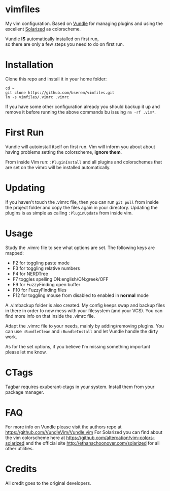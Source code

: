 # vimfiles
My vim configuration. Based on [Vundle](https://github.com/gmarik/vundle) for
managing plugins and using the excellent
[Solarized](https://github.com/altercation/vim-colors-solarized) as colorscheme.

Vundle **IS** automatically installed on first run,  
so there are only a few steps you need to do on first run.

# Installation
Clone this repo and install it in your home folder:
```
cd ~
git clone https://github.com/bserem/vimfiles.git
ln -s vimfiles/.vimrc .vimrc
```  
If you have some other configuration already you should backup it up 
and remove it before running the above commands bu issuing `rm -rf .vim*`.

# First Run
Vundle will autoinstall itself on first run.
Vim will inform you about about having problems setting the colorscheme, **ignore them**.

From inside Vim run:
`:PluginInstall`
and all plugins and colorschemes that are set on the vimrc will be installed automatically.

# Updating
If you haven't touch the .vimrc file, then you can run `git pull` from inside the
project folder and copy the files again in your directory.
Updating the plugins is as simple as calling `:PluginUpdate` from inside vim.

# Usage
Study the .vimrc file to see what options are set.
The following keys are mapped:
* F2 for toggling paste mode
* F3 for toggling relative numbers
* F4 for NERDTree 
* F7 toggles spelling ON:english/ON:greek/OFF
* F9 for FuzzyFinding open buffer
* F10 for FuzzyFinding files
* F12 for toggling mouse from disabled to enabled in **normal** mode
  
A .vimbackup folder is also created. My config keeps swap and backup files  
in there in order to now mess with your filesystem (and your VCS). 
You can find more info on that inside the .vimrc file. 

Adapt the .vimrc file to your needs, mainly by adding/removing plugins.
You can use `:BundleClean` and `:BundleInstall` and let Vundle handle the dirty work.

As for the set options, if you believe I'm missing something important please let me know.

# CTags
Tagbar requires exuberant-ctags in your system. Install them from your package manager.

# FAQ
For more info on Vundle please visit the authors repo at
https://github.com/VundleVim/Vundle.vim
For Solarized you can find about the vim colorscheme here at
https://github.com/altercation/vim-colors-solarized and the official site
http://ethanschoonover.com/solarized for all other utilities.

# Credits
All credit goes to the original developers.
